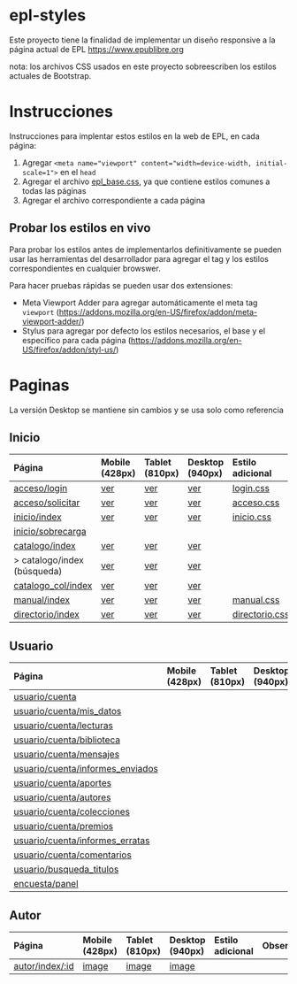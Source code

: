 # epl-styles

Este proyecto tiene la finalidad de implementar un diseño responsive a la página actual de EPL https://www.epublibre.org

nota: los archivos CSS usados en este proyecto sobreescriben los estilos actuales de Bootstrap.

# Instrucciones

Instrucciones para implentar estos estilos en la web de EPL, en cada página:

1. Agregar `<meta name="viewport" content="width=device-width, initial-scale=1">` en el `head`
2. Agregar el archivo [epl_base.css](src/epl_base.css), ya que contiene estilos comunes a todas las páginas
3. Agregar el archivo correspondiente a cada página

## Probar los estilos en vivo

Para probar los estilos antes de implementarlos definitivamente se pueden usar las herramientas del desarrollador para agregar el tag y los estilos correspondientes en cualquier browswer.

Para hacer pruebas rápidas se pueden usar dos extensiones:
- Meta Viewport Adder para agregar automáticamente el meta tag `viewport` (https://addons.mozilla.org/en-US/firefox/addon/meta-viewport-adder/)
- Stylus para agregar por defecto los estilos necesarios, el base y el específico para cada página (https://addons.mozilla.org/en-US/firefox/addon/styl-us/)

# Paginas

La versión Desktop se mantiene sin cambios y se usa solo como referencia

## Inicio

| Página | Mobile (428px) | Tablet (810px) | Desktop (940px) | Estilo adicional | Observaciones |
|:---|:---|:---|:---|:---|:---|
|[acceso/login](https://www.epublibre.org/acceso/login)|[ver](https://github.com/user-attachments/assets/3306c135-b9fc-4a01-a12c-cafd12ca3273)|[ver](https://github.com/user-attachments/assets/a8e7cfc1-75be-4d95-b4c5-9b67891af66b)|[ver](https://github.com/user-attachments/assets/e4ee8efa-d58d-43ae-a7ed-3d76fa0fa55b)|[login.css](src/login.css)|
|[acceso/solicitar](https://www.epublibre.org/acceso/solicitar)|[ver](https://github.com/user-attachments/assets/23fa04d8-c0c9-43b4-ac81-32fc5b917e68)|[ver](https://github.com/user-attachments/assets/2e080616-f7f2-4c31-89b6-743d40aae4ea)|[ver](https://github.com/user-attachments/assets/3b0950cf-38f8-43cd-a4c3-b85c819f99c5)|[acceso.css](src/acceso.css)|
|[inicio/index](https://www.epublibre.org/inicio/index)|[ver](https://github.com/user-attachments/assets/2f612411-72ca-4cbc-83e4-8254e93771ea)|[ver](https://github.com/user-attachments/assets/bd461d9a-592b-4faf-9548-8e68f0a3a516)|[ver](https://github.com/user-attachments/assets/afaf23af-ad0d-4c33-876a-369897fe7e53)|[inicio.css](src/inicio.css)|En progreso|
|[inicio/sobrecarga](https://www.epublibre.org/inicio/sobrecarga)|
|[catalogo/index](https://www.epublibre.org/catalogo/index)|[ver](https://github.com/user-attachments/assets/9be60ed7-50a6-486f-9b96-92f04e076556)|[ver](https://github.com/user-attachments/assets/c807dca9-2bbf-4501-bf70-56d2878b8f06)|[ver](https://github.com/user-attachments/assets/9578d1e6-8608-4422-9b95-baeee64b1ca1)|
|> catalogo/index (búsqueda)|[ver](https://github.com/user-attachments/assets/50914379-54c6-4aaf-bc41-9aedd3e17e7c)|[ver](https://github.com/user-attachments/assets/051d26ea-29ae-4367-9812-b89eff7744f3)|[ver](https://github.com/user-attachments/assets/9f89ecc4-a388-47f2-81da-a961a17aa6f7)|
|[catalogo_col/index](https://www.epublibre.org/catalogo_col/index)|[ver](https://github.com/user-attachments/assets/a0226160-05f9-49d1-9f6c-6200adf6d440)|[ver](https://github.com/user-attachments/assets/bd0842e6-fa32-4326-97a2-2d669609adf1)|[ver](https://github.com/user-attachments/assets/30766963-75e9-4271-a37d-421433b14c2f)|
|[manual/index](https://www.epublibre.org/manual/index)|[ver](https://github.com/user-attachments/assets/0ac96d15-4c69-4d7d-8d9d-6b74cd919a2b)|[ver](https://github.com/user-attachments/assets/c7ebfb95-7ab4-46d2-a900-c71c4e3519d2)|[ver](https://github.com/user-attachments/assets/8fb51fd3-1353-4929-a481-0a6f35fb807d)|[manual.css](src/manual.css)||
|[directorio/index](https://www.epublibre.org/directorio/index)|[ver](https://github.com/user-attachments/assets/e18bd789-1ae9-462a-8e2b-fca531d9c2a5)|[ver](https://github.com/user-attachments/assets/41a1c711-582d-4efb-986a-83e66a2f5d7d)|[ver](https://github.com/user-attachments/assets/5c6bb100-b6ab-430d-b46d-66b1af846204)|[directorio.css](src/directorio.css)|

## Usuario

|Página| Mobile (428px) | Tablet (810px) | Desktop (940px) | Estilo adicional | Observaciones |
|:---|:---|:---|:---|:---|:---|
|[usuario/cuenta](https://www.epublibre.org/usuario/cuenta)||||[usuario.css](src/usuario.css)|
|[usuario/cuenta/mis_datos](https://www.epublibre.org/usuario/cuenta/mis_datos)|
|[usuario/cuenta/lecturas](https://www.epublibre.org/usuario/cuenta/lecturas)|
|[usuario/cuenta/biblioteca](https://www.epublibre.org/usuario/cuenta/biblioteca)|
|[usuario/cuenta/mensajes](https://www.epublibre.org/usuario/cuenta/mensajes)|
|[usuario/cuenta/informes_enviados](https://www.epublibre.org/usuario/cuenta/informes_enviados)|
|[usuario/cuenta/aportes](https://www.epublibre.org/usuario/cuenta/aportes)|
|[usuario/cuenta/autores](https://www.epublibre.org/usuario/cuenta/autores)|
|[usuario/cuenta/colecciones](https://www.epublibre.org/usuario/cuenta/colecciones)|
|[usuario/cuenta/premios](https://www.epublibre.org/usuario/cuenta/premios)|
|[usuario/cuenta/informes_erratas](https://www.epublibre.org/usuario/cuenta/informes_erratas)|
|[usuario/cuenta/comentarios](https://www.epublibre.org/usuario/cuenta/comentarios)|
|[usuario/busqueda_titulos](https://www.epublibre.org/usuario/busqueda_titulos)|
|[encuesta/panel](https://www.epublibre.org/encuesta/panel)|

## Autor

|Página| Mobile (428px) | Tablet (810px) | Desktop (940px) | Estilo adicional | Observaciones |
|:---|:---|:---|:---|:---|:---|
|[autor/index/:id](https://www.epublibre.org/autor/index/34039)|[image](https://github.com/user-attachments/assets/0688817f-ecd7-4d89-b08f-0a333f853ad8)|[image](https://github.com/user-attachments/assets/4b95f5e6-a969-4a02-86f1-ac294ed1f24f)|[image](https://github.com/user-attachments/assets/e8a895f9-029f-40cc-a083-24ed06d617bb)|||



